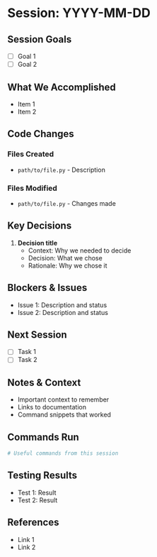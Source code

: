 # Session: YYYY-MM-DD

## Session Goals
- [ ] Goal 1
- [ ] Goal 2

## What We Accomplished
- Item 1
- Item 2

## Code Changes
### Files Created
- `path/to/file.py` - Description

### Files Modified
- `path/to/file.py` - Changes made

## Key Decisions
1. **Decision title**
   - Context: Why we needed to decide
   - Decision: What we chose
   - Rationale: Why we chose it

## Blockers & Issues
- Issue 1: Description and status
- Issue 2: Description and status

## Next Session
- [ ] Task 1
- [ ] Task 2

## Notes & Context
- Important context to remember
- Links to documentation
- Command snippets that worked

## Commands Run
```bash
# Useful commands from this session
```

## Testing Results
- Test 1: Result
- Test 2: Result

## References
- Link 1
- Link 2
